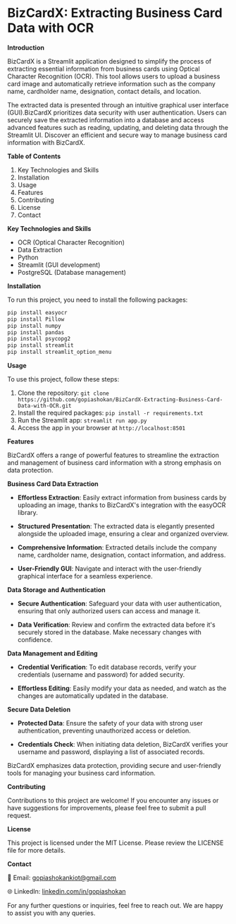 # BizCardX: Extracting Business Card Data with OCR

**Introduction**

BizCardX is a Streamlit application designed to simplify the process of extracting essential information from business cards using Optical Character Recognition (OCR). This tool allows users to upload a business card image and automatically retrieve information such as the company name, cardholder name, designation, contact details, and location. 

The extracted data is presented through an intuitive graphical user interface (GUI).BizCardX prioritizes data security with user authentication. Users can securely save the extracted information into a database and access advanced features such as reading, updating, and deleting data through the Streamlit UI. Discover an efficient and secure way to manage business card information with BizCardX.


**Table of Contents**

1. Key Technologies and Skills
2. Installation
3. Usage
4. Features
5. Contributing
6. License
7. Contact

**Key Technologies and Skills**
- OCR (Optical Character Recognition)
- Data Extraction
- Python
- Streamlit (GUI development)
- PostgreSQL (Database management)


**Installation**

To run this project, you need to install the following packages:

```python
pip install easyocr
pip install Pillow
pip install numpy
pip install pandas
pip install psycopg2
pip install streamlit
pip install streamlit_option_menu
```

**Usage**

To use this project, follow these steps:

1. Clone the repository: ```git clone https://github.com/gopiashokan/BizCardX-Extracting-Business-Card-Data-with-OCR.git```
2. Install the required packages: ```pip install -r requirements.txt```
3. Run the Streamlit app: ```streamlit run app.py```
4. Access the app in your browser at ```http://localhost:8501```

**Features**

BizCardX offers a range of powerful features to streamline the extraction and management of business card information with a strong emphasis on data protection.

**Business Card Data Extraction**

- **Effortless Extraction**: Easily extract information from business cards by uploading an image, thanks to BizCardX's integration with the easyOCR library.

- **Structured Presentation**: The extracted data is elegantly presented alongside the uploaded image, ensuring a clear and organized overview.

- **Comprehensive Information**: Extracted details include the company name, cardholder name, designation, contact information, and address.

- **User-Friendly GUI**: Navigate and interact with the user-friendly graphical interface for a seamless experience.

**Data Storage and Authentication**

- **Secure Authentication**: Safeguard your data with user authentication, ensuring that only authorized users can access and manage it.

- **Data Verification**: Review and confirm the extracted data before it's securely stored in the database. Make necessary changes with confidence.

**Data Management and Editing**

- **Credential Verification**: To edit database records, verify your credentials (username and password) for added security.

- **Effortless Editing**: Easily modify your data as needed, and watch as the changes are automatically updated in the database.

**Secure Data Deletion**

- **Protected Data**: Ensure the safety of your data with strong user authentication, preventing unauthorized access or deletion.

- **Credentials Check**: When initiating data deletion, BizCardX verifies your username and password, displaying a list of associated records.

BizCardX emphasizes data protection, providing secure and user-friendly tools for managing your business card information.


**Contributing**

Contributions to this project are welcome! If you encounter any issues or have suggestions for improvements, please feel free to submit a pull request.

**License**

This project is licensed under the MIT License. Please review the LICENSE file for more details.

**Contact**

📧 Email: gopiashokankiot@gmail.com 

🌐 LinkedIn: [linkedin.com/in/gopiashokan](https://www.linkedin.com/in/gopiashokan)

For any further questions or inquiries, feel free to reach out. We are happy to assist you with any queries.
